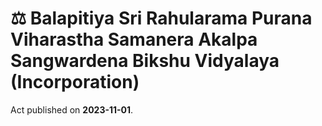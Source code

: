 # ⚖️  Balapitiya Sri Rahularama Purana Viharastha Samanera Akalpa Sangwardena Bikshu Vidyalaya (Incorporation)

Act published on **2023-11-01**.


